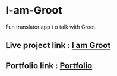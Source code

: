 # I-am-Groot
Fun translator app t o talk with  Groot.

## Live project link : [I am Groot](https://iam-groot.netlify.app/)
## Portfolio link : [Portfolio](https://omkarchaskar.netlify.app)
